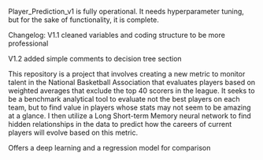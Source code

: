 Player_Prediction_v1 is fully operational. It needs hyperparameter tuning,
but for the sake of functionality, it is complete.

Changelog:
V1.1 cleaned variables and coding structure to be more professional

V1.2 added simple comments to decision tree section

This repository is a project that involves creating a new metric to monitor talent in the National Basketball Association that evaluates players based on weighted averages that exclude the top 40 scorers in the league. 
It seeks to be a benchmark analytical tool to evaluate not the best players on each team, but to find value in players whose stats may not seem to be amazing at a glance.
I then utilize a Long Short-term Memory neural network to find hidden relationships in the data to predict how the careers of current players will evolve based on this metric.

Offers a deep learning and a regression model for comparison
